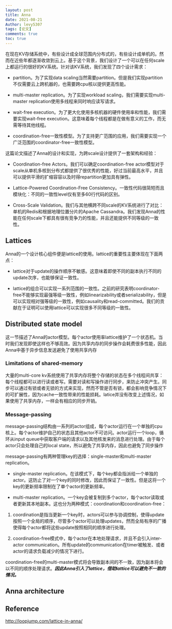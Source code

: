 ```yaml
---
layout: post
title: Anna
date: 2021-08-21
Author: levy5307
tags: [论文]
comments: true
toc: true
---
```


在现在KV存储系统中，有些设计成全球范围内分布式的，有些设计成单机的。然而在近些年都逐渐收敛到云上。基于这个背景，我们设计了一个可以在任何scale上都运行的很好的KV系统。针对该KV系统，我们发现了四个设计需求：

- partition。为了实现data scaling当然需要partition。但是我们实现partition不仅需要云上跨机器的，也需要跨cpu核以提供更高性能。

- multi-master replication。为了实现workload scaling，我们需要实现multi-master replication使用多线程来同时响应读写请求。

- wait-free execution。为了更大化使用多核机器的硬件使用率和性能，我们需要实现wait-free execution。这意味着每个线程都是在做有意义的工作，而无需等待其他线程。

- coordination-free一致性模型。为了支持更广范围的应用，我们需要实现一个广泛范围的coordinator-free一致性模型。

这篇论文描述了Anna的设计和实现，为跨scale设计提供了一套架构和经验：

- Coordination-free Actors。我们可以确定coordination-free actor模型对于scale从单机多核到分布式都提供了很优秀的性能，好过当前最高水平，并且可以提供平滑的扩缩容容以及时得repartition更加具有弹性。

- Lattice-Powered Coordination-Free Consistency。一致性代码很简短而且模块化：不同的一致性level仅有至多60行代码的区别。

- Cross-Scale Validation。我们与其他横跨不同scale的KV系统进行了对比：单机的Redis和根据地理位置分片的Apache Cassandra。我们发现Anna的性能在任何scale下都具有很有竞争力的性能，并且还能提供不同等级的一致性。

## Lattices

Anna的一个设计核心组件便是lattice的使用。lattice的重要性主要体现在下面两点：

- lattice对于update的操作顺序不敏感。这意味着即使不同的副本执行不同的update次序，也能够保证一致性。

- lattice的组合可以实现一系列范围的一致性。之前的研究表明coordinator-free不能够实现最强等级一致性，例如linearizability或者serializability，但是可以实现相对强等级的一致性，例如causality和read-committed。我们的贡献在于证明可以使用lattice可以实现很多不同等级的一致性。

## Distributed state model

这一节描述了Anna的actor模型。每个actor使用率lattice维护了一个状态机。当时我们发现即使这样也不够高效。因为共享内存的同步操作会耗费很多性能，因此Anna中基于异步信息发送避免了使用共享内存

### Limitations of shared-memory

大量的multi-core kv系统使用了共享内存将整个存储的状态在多个线程间共享：每个线程都可以进行读或者写。需要对读和写操作进行同步，来防止冲突产生。同步可以通过有锁或者无锁的方式来实现，然而不管是否有锁，都会影响竞争情况下的可扩展性，因为cache一致性带来的性能损耗。latice并没有改变上述情况，如果使用了共享内存，一样会有相应的同步开销。

### Message-passing

message-passing结构由一系列的actor组成，每个actor运行在一个单独的cpu核上。每个actor维护自己的状态且其他actor不可访问。actor运行一个loop，循环从input queue中获取客户端的请求以及其他核发来的消息进行处理。由于每个actor只会处理自己的local state，所以避免了共享内存，因此也避免了同步操作

message-passing有两种管理key的选择：single-master和multi-master replication。

- single-master replication。在该模式下，每个key都会指派给一个单独的actor。这防止了对一个key的同时修改，因此而保证了一致性。但是这将一个key的更新频率限制在了单个actor的更新频率。

- multi-master replication。一个key会被复制到多个actor，每个actor读取或者更新其本地副本。这也分为两种模式：coordination和coordination-free：

1. coordination是指当更新一个key时，actors可以参与协调控制，使得update按照一个全局的顺序，尽管多个actor可以处理updates，然而全局有序的广播使得每个actor都将这些update按照相同的顺序进行处理。

2. coordination-free模式中，每个actor在本地处理请求，并且不会引入inter-actor communication。所有update的communication在timer被触发、或者actor的请求负载减少的情况下进行。

coordination-free的multi-master模式将会导致副本间的不一致，因为副本将会以不同的顺序处理请求。***因此Anna引入了lattice，借助lattice可以避免不一致的情况。***

## Anna architecture


## Reference

http://loopjump.com/lattice-in-anna/
